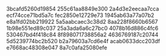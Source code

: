 3bcafd5260d19854
255c61aa8849e300
2a4d3e2eecaa7cca
ecf74cce71bd5a7c
fec2850e12729e73
1945ab63a77a07b2
e8a1fd02bb219922
5a5aabcaec3c38d2
8aa228f8660b6567
1b98e551ed89c037
25a3ada6a6c27bc0
4078b16d886c4fc6
530467bd4f418c84
8f898071738856a2
4636769187c20744
5d5239774bc2b520
b2a79603a7cd6e4f
acab0633dcc203df
e7668ac48308e047
8a7c0afa25080efe
